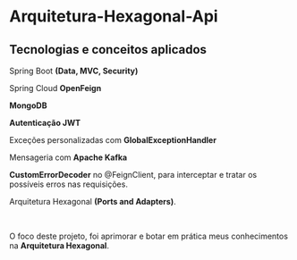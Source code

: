 <h1>Arquitetura-Hexagonal-Api</h1>
<h2>Tecnologias e conceitos aplicados</h2>
<p>Spring Boot <b>(Data, MVC, Security)</b></p>
<p>Spring Cloud <b>OpenFeign</b></p>
<p><b>MongoDB</b></p>
<p><b>Autenticação JWT</b></p>
<p>Exceções personalizadas com <b>GlobalExceptionHandler</b></p>
<p>Mensageria com <b>Apache Kafka</b></p>
<p><b>CustomErrorDecoder</b> no @FeignClient, para interceptar e tratar os possíveis erros nas requisições.</p>
<p>Arquitetura Hexagonal <b>(Ports and Adapters)</b>.</p>
<br>
<p>O foco deste projeto, foi aprimorar e botar em prática meus conhecimentos na <b>Arquitetura Hexagonal</b>.</p> 
